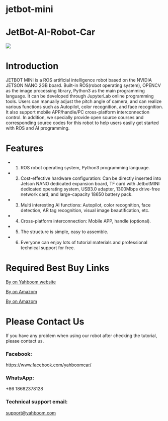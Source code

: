 # jetbot-mini
# JetBot-AI-Robot-Car
![](https://github.com/YahboomTechnology/jetbot-mini/blob/main/Jetbot-mini.jpg)
# Introduction
JETBOT MINI is a ROS artificial intelligence robot based on the NVIDIA JETSON NANO 2GB board. Built-in ROS(robot operating system), OPENCV as the image processing library, Python3 as the main programming language. It can be developed through JupyterLab online programming tools. Users can manually adjust the pitch angle of camera, and can realize various functions such as Autopilot, color recognition, and face recognition. It also support mobile APP/handle/PC cross-platform interconnection control. In addition, we specially provide open source courses and corresponding source codes for this robot to help users easily get started with ROS and AI programming.

# Features

* 1) ROS robot operating system, Python3 programming language.

* 2) Cost-effective hardware configuration: Can be directly inserted into Jetson NANO dedicated expansion board, TF card with JetbotMINI dedicated operating system, USB3.0 adapter, 1300Mbps drive-free network card, and large-capacity 18650 battery pack.

* 3) Multi interesting AI functions: Autopilot, color recognition, face detection, AR tag recognition, visual image beautification, etc.

* 4) Cross-platform interconnection: Mobile APP, handle (optional).

* 5) The structure is simple, easy to assemble.

* 6) Everyone can enjoy lots of tutorial materials and professional technical support for free.

# Required Best Buy Links
[By on Yahboom website](https://category.yahboom.net/products/jetbot-mini)

[By on Amazom](https://www.amazon.com/dp/B09P566831)

[By on Amazom](https://www.aliexpress.com/item/1005003718491646.html)


# Please Contact Us
If you have any problem when using our robot after checking the tutorial, please contact us.

### Facebook: 
https://www.facebook.com/yahboomcar/ 
  
### WhatsApp:
+86 18682378128

### Technical support email: 
support@yahboom.com
